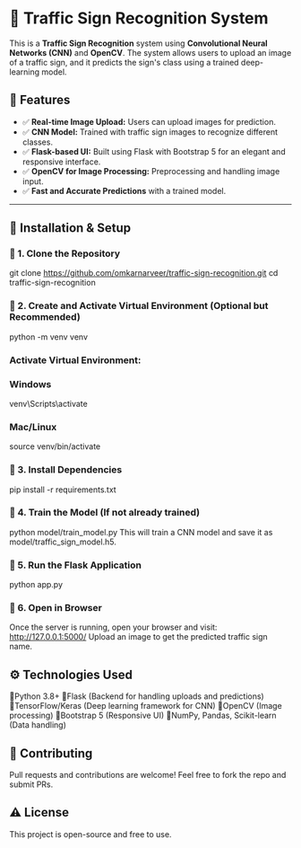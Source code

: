 # 🚦 Traffic Sign Recognition System

This is a **Traffic Sign Recognition** system using **Convolutional Neural Networks (CNN)** and **OpenCV**. The system allows users to upload an image of a traffic sign, and it predicts the sign's class using a trained deep-learning model.

## 📌 Features
- ✅ **Real-time Image Upload:** Users can upload images for prediction.
- ✅ **CNN Model:** Trained with traffic sign images to recognize different classes.
- ✅ **Flask-based UI:** Built using Flask with Bootstrap 5 for an elegant and responsive interface.
- ✅ **OpenCV for Image Processing:** Preprocessing and handling image input.
- ✅ **Fast and Accurate Predictions** with a trained model.

---

## 🚀 Installation & Setup

### 🔹 1. Clone the Repository

git clone https://github.com/omkarnarveer/traffic-sign-recognition.git
cd traffic-sign-recognition
### 🔹 2. Create and Activate Virtual Environment (Optional but Recommended)
python -m venv venv

### Activate Virtual Environment:
### Windows
venv\Scripts\activate
### Mac/Linux
source venv/bin/activate
### 🔹 3. Install Dependencies
pip install -r requirements.txt

### 🔹 4. Train the Model (If not already trained)

python model/train_model.py
This will train a CNN model and save it as model/traffic_sign_model.h5.

### 🔹 5. Run the Flask Application
python app.py
### 🔹 6. Open in Browser

Once the server is running, open your browser and visit:
http://127.0.0.1:5000/
Upload an image to get the predicted traffic sign name.


## ⚙️ Technologies Used
🔹Python 3.8+
🔹Flask (Backend for handling uploads and predictions)
🔹TensorFlow/Keras (Deep learning framework for CNN)
🔹OpenCV (Image processing)
🔹Bootstrap 5 (Responsive UI)
🔹NumPy, Pandas, Scikit-learn (Data handling)

## 🤝 Contributing
Pull requests and contributions are welcome! Feel free to fork the repo and submit PRs.

## ⚠️ License
This project is open-source and free to use.

